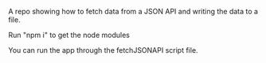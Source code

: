 A repo showing how to fetch data from a JSON API and writing the data to a file.

Run "npm i" to get the node modules

You can run the app through the fetchJSONAPI script file.